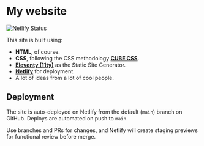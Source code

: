 # My website

[![Netlify Status](https://api.netlify.com/api/v1/badges/4e427f85-32d7-4504-af75-67ff0241c4b7/deploy-status)](https://app.netlify.com/sites/germanfrelo/deploys)

This site is built using:

- **HTML**, of course.
- **CSS**, following the CSS methodology [**CUBE CSS**](https://cube.fyi).
- [**Eleventy (11ty)**](https://www.11ty.dev) as the Static Site Generator.
- [**Netlify**](https://www.netlify.com) for deployment.
- A lot of ideas from a lot of cool people.

## Deployment

The site is auto-deployed on Netlify from the default (`main`) branch on GitHub. Deploys are automated on push to `main`.

Use branches and PRs for changes, and Netlify will create staging previews for functional review before merge.
